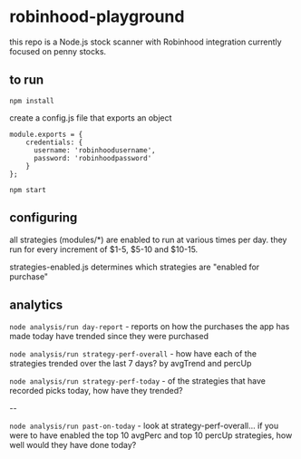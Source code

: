# robinhood-playground

this repo is a Node.js stock scanner with Robinhood integration currently focused on penny stocks.

## to run

`npm install`

create a config.js file that exports an object
```
module.exports = {
    credentials: {
      username: 'robinhoodusername',
      password: 'robinhoodpassword'
    }
};
```

`npm start`

## configuring

all strategies (modules/*) are enabled to run at various times per day.  they run for every increment of $1-5, $5-10 and $10-15.

strategies-enabled.js determines which strategies are "enabled for purchase"

## analytics

`node analysis/run day-report` - reports on how the purchases the app has made today have trended since they were purchased

`node analysis/run strategy-perf-overall` - how have each of the strategies trended over the last 7 days?  by avgTrend and percUp

`node analysis/run strategy-perf-today` - of the strategies that have recorded picks today, how have they trended?

--

`node analysis/run past-on-today` - look at strategy-perf-overall... if you were to have enabled the top 10 avgPerc and top 10 percUp strategies, how well would they have done today?

